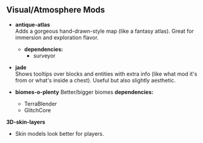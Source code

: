## Visual/Atmosphere Mods

- **antique-atlas**  
  Adds a gorgeous hand-drawn-style map (like a fantasy atlas). Great for immersion and exploration flavor.

  - **dependencies:**
    - surveyor

- **jade**  
  Shows tooltips over blocks and entities with extra info (like what mod it's from or what's inside a chest). Useful but also slightly aesthetic.

- **biomes-o-plenty**
  Better/bigger biomes
  **dependencies:**
  - TerraBlender
  - GlitchCore

**3D-skin-layers**

- Skin models look better for players.
